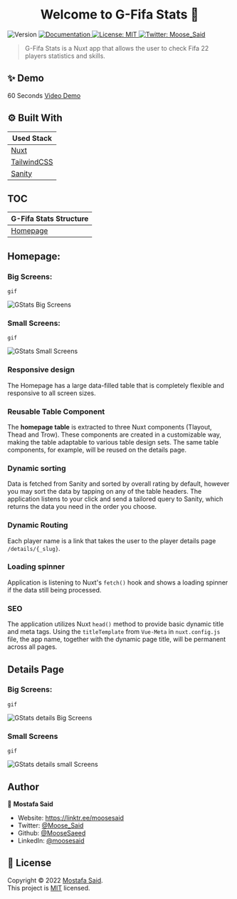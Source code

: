 <h1 align="center">Welcome to G-Fifa Stats 👋</h1>
<p>
  <img alt="Version" src="https://img.shields.io/badge/version-0.1.0-blue.svg?cacheSeconds=2592000" />
  <a href="docs" target="_blank">
    <img alt="Documentation" src="https://img.shields.io/badge/documentation-yes-brightgreen.svg" />
  </a>
  <a href="url" target="_blank">
    <img alt="License: MIT" src="https://img.shields.io/badge/License-MIT-yellow.svg" />
  </a>
  <a href="https://twitter.com/Moose_Said" target="_blank">
    <img alt="Twitter: Moose_Said" src="https://img.shields.io/twitter/follow/Moose_Said.svg?style=social" />
  </a>
</p>

> G-Fifa Stats is a Nuxt app that allows the user to check Fifa 22 players statistics and skills.

## ✨ Demo

60 Seconds [Video Demo](https://vimeo.com/manage/videos/746146971)

## ⚙️ Built With

| Used Stack                              |
| --------------------------------------- |
| [Nuxt](https://nuxtjs.org/)             |
| [TailwindCSS](https://tailwindcss.com/) |
| [Sanity](https://www.sanity.io/)        |

## TOC

| G-Fifa Stats Structure |
| ---------------------- |
| [Homepage](#Homepage)  |

## Homepage:

### Big Screens:

`gif`

![GStats Big Screens](https://i.imgur.com/s5P4vPD.gif)

### Small Screens:

`gif`

![GStats Small Screens](https://i.imgur.com/IJhk12n.gif)

### Responsive design

The Homepage has a large data-filled table that is completely flexible and responsive to all screen sizes.

### Reusable Table Component

The **homepage table** is extracted to three Nuxt components (Tlayout, Thead and Trow). These components are created in a customizable way, making the table adaptable to various table design sets. The same table components, for example, will be reused on the details page.

### Dynamic sorting

Data is fetched from Sanity and sorted by overall rating by default, however you may sort the data by tapping on any of the table headers. The application listens to your click and send a tailored query to Sanity, which returns the data you need in the order you choose.

### Dynamic Routing

Each player name is a link that takes the user to the player details page `/details/{_slug}`.

### Loading spinner

Application is listening to Nuxt's `fetch()` hook and shows a loading spinner if the data still being processed.

### SEO

The application utilizes Nuxt `head()` method to provide basic dynamic title and meta tags. Using the `titleTemplate` from `Vue-Meta` in `nuxt.config.js` file, the app name, together with the dynamic page title, will be permanent across all pages.

## Details Page

### Big Screens:

`gif`

![GStats details Big Screens](https://i.imgur.com/gXJWqw9.gif)

### Small Screens

`gif`

![GStats details small Screens](https://i.imgur.com/vAjvbFA.gif)

## Author

👤 **Mostafa Said**

- Website: https://linktr.ee/moosesaid
- Twitter: [@Moose_Said](https://twitter.com/Moose_Said)
- Github: [@MooseSaeed](https://github.com/MooseSaeed)
- LinkedIn: [@moosesaid](https://linkedin.com/in/moosesaid)

## 📝 License

Copyright © 2022 [Mostafa Said](https://github.com/MooseSaeed).<br />
This project is [MIT](https://github.com/MooseSaeed/Tailwinder/blob/master/LICENSE) licensed.
